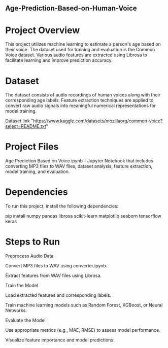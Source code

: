 ## Age-Prediction-Based-on-Human-Voice

# Project Overview

This project utilizes machine learning to estimate a person's age based on their voice. The dataset used for training and evaluation is the Common Voice dataset. Various audio features are extracted using Librosa to facilitate learning and improve prediction accuracy.

# Dataset

The dataset consists of audio recordings of human voices along with their corresponding age labels. Feature extraction techniques are applied to convert raw audio signals into meaningful numerical representations for model training.

Dataset link "https://www.kaggle.com/datasets/mozillaorg/common-voice?select=README.txt"

# Project Files

Age Prediction Based on Voice.ipynb - Jupyter Notebook that includes converting MP3 files to WAV files, dataset analysis, feature extraction, model training, and evaluation.

# Dependencies

To run this project, install the following dependencies:

pip install numpy pandas librosa scikit-learn matplotlib seaborn tensorflow keras

# Steps to Run

Preprocess Audio Data

Convert MP3 files to WAV using converter.ipynb.

Extract features from WAV files using Librosa.

Train the Model

Load extracted features and corresponding labels.

Train machine learning models such as Random Forest, XGBoost, or Neural Networks.

Evaluate the Model

Use appropriate metrics (e.g., MAE, RMSE) to assess model performance.

Visualize feature importance and model predictions.
